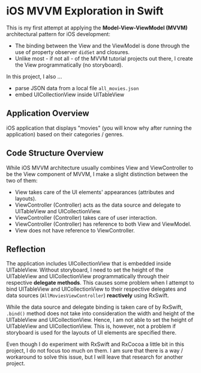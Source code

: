 # iOS MVVM Exploration in Swift

This is my first attempt at applying the **Model-View-ViewModel (MVVM)** architectural pattern for iOS development:

* The binding between the View and the ViewModel is done through the use of property observer `didSet` and closures.
* Unlike most - if not all - of the MVVM tutorial projects out there, I create the View programmatically (no storyboard).

In this project, I also ...

* parse JSON data from a local file `all_movies.json`
* embed UICollectionView inside UITableView

## Application Overview

iOS application that displays "movies" (you will know why after running the application) based on their categories / genres.

## Code Structure Overview

While iOS MVVM architecture usually combines View and ViewController to be the View component of MVVM, I make a slight distinction
between the two of them:

* View takes care of the UI elements' appearances (attributes and layouts).
* ViewController (Controller) acts as the data source and delegate to UITableView and UICollectionView.
* ViewController (Controller) takes care of user interaction.
* ViewController (Controller) has reference to both View and ViewModel.
* View does not have reference to ViewController.

## Reflection

The application includes UICollectionView that is embedded inside UITableView. Without storyboard, I need to set the height of the
UITableView and UICollectionView programmatically through their respective **delegate methods**. This causes some problem when I attempt
to bind UITableView and UICollectionView to their respective delegates and data sources (`AllMoviesViewController`) **reactively**
using RxSwift.

While the data source and delegate binding is taken care of by RxSwift, `.bind()` method does not take into consideration the width
and height of the UITableView and UICollectionView. Hence, I am not able to set the height of UITableView and UICollectionView.
This is, however, not a problem if storyboard is used for the layouts of UI elements are specified there.

Even though I do experiment with RxSwift and RxCocoa a little bit in this project, I do not focus too much on them. I am sure that
there is a way / workaround to solve this issue, but I will leave that research for another project.
